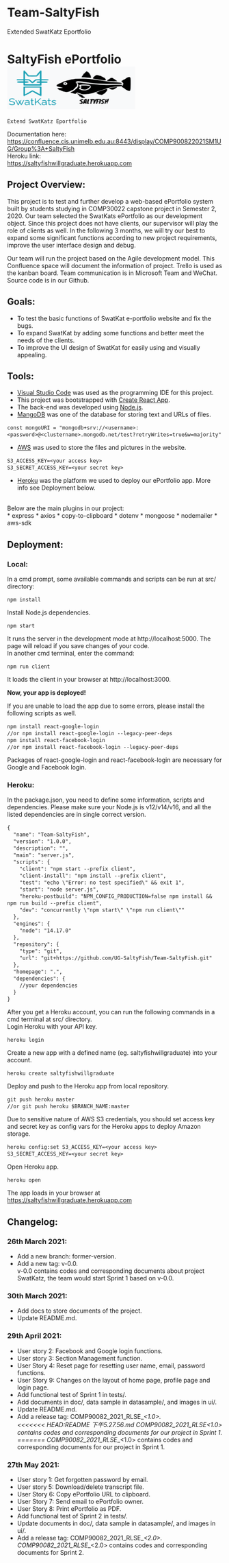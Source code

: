 # Team-SaltyFish
Extended SwatKatz Eportfolio
# SaltyFish ePortfolio <img align="center" width="300" height="100" src="/ui/logo.png"> <br>
    Extend SwatKatz Eportfolio
Documentation here:<br> 
https://confluence.cis.unimelb.edu.au:8443/display/COMP900822021SM1UG/Group%3A+SaltyFish <br>
Heroku link:<br> 
https://saltyfishwillgraduate.herokuapp.com <br>

## Project Overview:
This project is to test and further develop a web-based ePortfolio system built by students studying in COMP30022 capstone project in Semester 2, 2020. Our team selected the SwatKats ePortfolio as our development object. Since this project does not have clients, our supervisor will play the role of clients as well. In the following 3 months, we will try our best to expand some significant functions according to new project requirements, improve the user interface design and debug.<br>
  
Our team will run the project based on the Agile development model. This Confluence space will document the information of project. Trello is used as the kanban board. Team communication is in Microsoft Team and WeChat. Source code is in our Github.<br>
  
## Goals:<br>
* To test the basic functions of SwatKat e-portfolio website and fix the bugs.<br>
* To expand SwatKat by adding some functions and better meet the needs of the clients.<br>
* To improve the UI design of SwatKat for easily using and visually appealing.<br>

## Tools:<br>
* [Visual Studio Code](https://code.visualstudio.com) was used as the programming IDE for this project.<br> 
* This project was bootstrapped with [Create React App](https://github.com/facebook/create-react-app).<br>
* The back-end was developed using [Node.js](https://nodejs.org/en/download/).<br>
* [MangoDB](https://www.mongodb.com/) was one of the database for storing text and URLs of files.<br>
```
const mongoURI = "mongodb+srv://<username>:<password>@<clustername>.mongodb.net/test?retryWrites=true&w=majority"
```
* [AWS](https://aws.amazon.com/cn/) was used to store the files and pictures in the website.<br>
```
S3_ACCESS_KEY=<your access key>
S3_SECRET_ACCESS_KEY=<your secret key>
```
* [Heroku](https://id.heroku.com/login) was the platform we used to deploy our ePortfolio app. More info see Deployment below.<br>
<br>
Below are the main plugins in our project: <br>
* express
* axios
* copy-to-clipboard
* dotenv
* mongoose
* nodemailer
* aws-sdk

## Deployment:<br>
### Local:<br>
In a cmd prompt, some available commands and scripts can be run at src/ directory:<br>
```
npm install
``` 
Install Node.js dependencies.<br>

```
npm start
``` 
It runs the server in the development mode at http://localhost:5000. The page will reload if you save changes of your code.<br>
In another cmd terminal, enter the command:<br>
```
npm run client
``` 
It loads the client in your browser at http://localhost:3000. <br>

**Now, your app is deployed!**<br>

If you are unable to load the app due to some errors, please install the following scripts as well.<br>
```
npm install react-google-login
//or npm install react-google-login --legacy-peer-deps
npm install react-facebook-login
//or npm install react-facebook-login --legacy-peer-deps
```
Packages of react-google-login and react-facebook-login are necessary for Google and Facebook login.<br>

### Heroku:<br>
In the package.json, you need to define some information, scripts and dependencies. Please make sure your Node.js is v12/v14/v16, and all the listed dependencies are in single correct version.<br>
```
{
  "name": "Team-SaltyFish",
  "version": "1.0.0",
  "description": "",
  "main": "server.js",
  "scripts": {
    "client": "npm start --prefix client",
    "client-install": "npm install --prefix client",
    "test": "echo \"Error: no test specified\" && exit 1",
    "start": "node server.js",
    "heroku-postbuild": "NPM_CONFIG_PRODUCTION=false npm install && npm run build --prefix client",
    "dev": "concurrently \"npm start\" \"npm run client\""
  },
  "engines": {
    "node": "14.17.0"
  },
  "repository": {
    "type": "git",
    "url": "git+https://github.com/UG-SaltyFish/Team-SaltyFish.git"
  },
  "homepage": ".",
  "dependencies": {
    //your dependencies
  }
}
```
After you get a Heroku account, you can run the following commands in a cmd terminal at src/ directory.<br>
Login Heroku with your API key.<br>
```
heroku login
```
Create a new app with a defined name (eg. saltyfishwillgraduate) into your account.<br>
```
heroku create saltyfishwillgraduate
```
Deploy and push to the Heroku app from local repository.<br>
```
git push heroku master
//or git push heroku $BRANCH_NAME:master
```
Due to sensitive nature of AWS S3 credentials, you should set access key and secret key as config vars for the Heroku apps to deploy Amazon storage.<br>
```
heroku config:set S3_ACCESS_KEY=<your access key> S3_SECRET_ACCESS_KEY=<your secret key>
```
Open Heroku app.<br>
```
heroku open
```
The app loads in your browser at https://saltyfishwillgraduate.herokuapp.com <br>


## Changelog:<br>
### 26th March 2021:<br>
* Add a new branch: former-version.<br>
* Add a new tag: v-0.0.<br>
  v-0.0 contains codes and corresponding documents about project SwatKatz, the team would start Sprint 1 based on v-0.0.<br>        
### 30th March 2021:<br>
* Add docs to store documents of the project.<br>
* Update README.md.<br>
### 29th April 2021:<br>
* User story 2: Facebook and Google login functions.<br>
* User story 3: Section Management function.<br>
* User Story 4: Reset page for resetting user name, email, password functions.<br>
* User Story 9: Changes on the layout of home page, profile page and login page.<br>
* Add functional test of Sprint 1 in tests/.<br>
* Add documents in doc/, data sample in datasample/, and images in ui/.<br>
* Update README.md.<br>
* Add a release tag: COMP90082_2021_RLSE_<UG>_<1.0>.<br>
<<<<<<< HEAD:README 下午5.27.56.md
  COMP90082_2021_RLSE_<UG>_<1.0> contains codes and corresponding documents for our project in Sprint 1.<br>
=======
  COMP90082_2021_RLSE_<UG>_<1.0> contains codes and corresponding documents for our project in Sprint 1.<br>
### 27th May 2021:<br>
* User story 1: Get forgotten password by email.<br>
* User story 5: Download/delete transcript file.<br>
* User Story 6: Copy ePortfolio URL to clipboard.<br>
* User Story 7: Send email to ePortfolio owner.<br>
* User Story 8: Print ePortfolio as PDF.<br>    
* Add functional test of Sprint 2 in tests/.<br>
* Update documents in doc/, data sample in datasample/, and images in ui/.<br>
* Add a release tag: COMP90082_2021_RLSE_<UG>_<2.0>.<br>
  COMP90082_2021_RLSE_<UG>_<2.0> contains codes and corresponding documents for Sprint 2.<br> 
